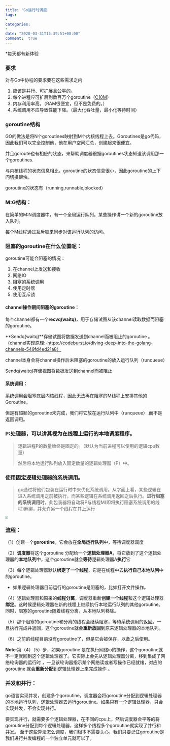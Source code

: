 ```yaml
---
title: 'Go运行时调度'
tags: 
-
categories: 
- 
date: "2020-03-31T15:39:51+08:00"
comment:  true    
---
```


*每天都有新体验

<!--more-->

### 要求

对与Go中协程的要求要在这些需求之内

1. 应该是并行、可扩展且公平的。
2. 每个进程应可扩展到数百万个goroutine（[C10M](http://c10m.robertgraham.com/p/manifesto.html)）
3. 内存利用率高。（RAM很便宜，但不是免费的。）
4. 系统调用不应导致性能下降。（最大化吞吐量，最小化等待时间）

### goroutine结构

GO的做法是将N个goroutines映射到M个内核线程上去。Goroutines是go代码，因此我们可以完全控制他，他在用户空间汇总，创建起来很便宜。

并且goroute也有相应的状态，来帮助调度器很据goroutines状态知道该调用那一个goroutines.

与内核线程的状态信息相比，goroutine的状态信息很小，因此goroutine的上下问切换很快。

goroutine的状态有（running,runnable,blocked）

### M:G结构：

 在简单的M:N调度器中，有一个全局运行队列。某些操作讲一个新的goroutine放入队列。

每个M线程通过互斥锁来同步对该运行队列的访问。

### 阻塞的goroutine在什么位置呢：

goroutine可能会阻塞的情况：

1. 在channel上发送和接收
2. 网络IO
3. 阻塞的系统调用
4. 使用定时器
5. 使用互斥锁

#### channel操作期间阻塞的goroutine：

每个channel都有一个**recvq(waitq)**，用于存储试图从该channel读取数据而阻塞的goroutine。

**Sendq(waitq)**存储试图将数据发送到channel而被阻止的goroutine 。（channel实现原理:-https://codeburst.io/diving-deep-into-the-golang-channels-549fd4ed21a8）

channel本身会将channel操作后未阻塞的goroutine的放入运行队列（runqueue）

Sendq(waitq)存储视图将数据发送到channel而被阻止

#### 系统调用：

系统调用会阻塞底层内核线程，因此无法再在阻塞的M线程上安排其他的Goroutine。

但是有超额的goroutine未完成，我们将它放在运行队列中（runqueue）.而不是返回调用。

### P:处理器，可以讲其视为在线程上运行的本地调度程序。

> 逻辑进程P的数量始终是固定的。（默认为当前进程可以使用的逻辑cpu数量）
>
> 然后将本地运行队列放入固定数量的逻辑处理器（P）中。

### 使用固定逻辑处理器的系统调用。

> go通过将他们包装在运行时中来优化系统调用。从字面上看，某些逻辑在进入系统调用之前被执行，而某些逻辑在系统调用返回之后执行。**进行阻塞的系统调用时**，此包装器将自动将P与线程M(即将执行阻塞系统调用的线程)解绑，并允许另一个线程在其上运行

<img src="https://pic.downk.cc/item/5e858906504f4bcb04d11cba.jpg" style="zoom:50%;" />

### 流程：

（1）创建一个**goroutine**，它会放在**全局运行队列**中，等待调度器调度

（2）**调度器**将这个goroutine 分配给一个**逻辑处理器A**，将它放到了这个逻辑处理器的**本地队列**中，这个goroutine就会**等待**逻辑处理器A**执行**它

（3）每个逻辑处理器默认**绑定了一个线程**，它是在线程中去**执行自己本地队列**中的goroutine。

- 如果逻辑处理器目前运行的goroutine是阻塞的，比如打开文件操作。

（4）逻辑处理器和原来的**线程分离**，调度器重新**创建一个线程**和这个逻辑处理器**绑定**。这时候逻辑处理器在新的线程上继续执行本地运行队列的其他goroutine。 同时，阻塞的goroutine随着线程分离，从本地队列移除。

（5）那个阻塞的goroutine和分离的线程会继续阻塞，等待系统调用的返回。一旦执行完成并返回，这个goroutine就会**重新放回**到原来逻辑处理器的本地队列。

（6）之前的线程目前没有goroutine了，但是它会被保存，以备之后使用。

**Note**:第（4）（5）步，如果goroutine 是在执行网络io的操作，这个goroutine就不一定就回到这个逻辑处理器了。它实际上会先从逻辑处理器分离，移到集成了网络轮询器的运行时 ，一旦该轮询器指示某个网络读或者写操作已经就绪，对应的 goroutine 就会**重新分配**到逻辑处理器上来完成操作 。

### 并发和并行：

go语言实现并发，创建多个goroutine，调度器会将goroutine分配到逻辑处理器的本地运行队列，逻辑处理器去运行goroutine。如果只有一个逻辑处理器，只会实现并发，不会实现并行。

要实现并行，就需要多个逻辑处理器，在不同的cpu上，然后调度器会平等的将goroutine分配到每个逻辑处理器，这样多个线程多个goroutine就实现了并行和并发。 至于这些算法怎么调度，我们根本不需要关心，我们只要记住goroutine是我们进行并发编程的一个独立单元就可以了。
